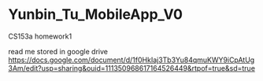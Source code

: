 # Yunbin_Tu_MobileApp_V0
CS153a homework1

read me stored in google drive
https://docs.google.com/document/d/1f0HkIaj3Tb3Yu84qmuKWY9iCpAtUg3Am/edit?usp=sharing&ouid=111350968617164526449&rtpof=true&sd=true
